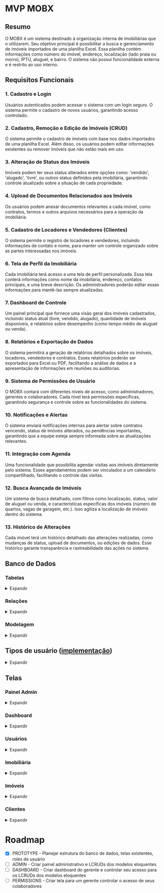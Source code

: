 # MVP MOBX

## Resumo

O MOBX é um sistema destinado à organização interna de imobiliárias que o utilizarem. Seu objetivo principal é possibilitar a busca e gerenciamento de imóveis importados de uma planilha Excel. Essa planilha contém informações como número do imóvel, endereço, localização (lado praia ou morro), IPTU, aluguel, e bairro. O sistema não possui funcionalidade externa e é restrito ao uso interno.

## Requisitos Funcionais

### 1. Cadastro e Login

Usuários autenticados podem acessar o sistema com um login seguro. O sistema permite o cadastro de novos usuários, garantindo acesso controlado.

### 2. Cadastro, Remoção e Edição de Imóveis (CRUD)

O sistema permite o cadastro de imóveis com base nos dados importados de uma planilha Excel. Além disso, os usuários podem editar informações existentes ou remover imóveis que não estão mais em uso.

### 3. Alteração de Status dos Imóveis

Imóveis podem ter seus status alterados entre opções como: 'vendido', 'alugado', 'livre', ou outros status definidos pela imobiliária, garantindo controle atualizado sobre a situação de cada propriedade.

### 4. Upload de Documentos Relacionados aos Imóveis

Os usuários podem anexar documentos relevantes a cada imóvel, como contratos, termos e outros arquivos necessários para a operação da imobiliária.

### 5. Cadastro de Locadores e Vendedores (Clientes)

O sistema permite o registro de locadores e vendedores, incluindo informações de contato e nome, para manter um controle organizado sobre as partes interessadas nos imóveis.

### 6. Tela de Perfil da Imobiliária

Cada imobiliária terá acesso a uma tela de perfil personalizada. Essa tela conterá informações como nome da imobiliária, endereço, contatos principais, e uma breve descrição. Os administradores poderão editar essas informações para mantê-las sempre atualizadas.

### 7. Dashboard de Controle

Um painel principal que fornece uma visão geral dos imóveis cadastrados, incluindo status atual (livre, vendido, alugado), quantidade de imóveis disponíveis, e relatórios sobre desempenho (como tempo médio de aluguel ou venda).

### 8. Relatórios e Exportação de Dados

O sistema permitirá a geração de relatórios detalhados sobre os imóveis, locadores, vendedores e contratos. Esses relatórios poderão ser exportados para Excel ou PDF, facilitando a análise de dados e a apresentação de informações em reuniões ou auditorias.

### 9. Sistema de Permissões de Usuário

O MOBX contará com diferentes níveis de acesso, como administradores, gerentes e colaboradores. Cada nível terá permissões específicas, garantindo segurança e controle sobre as funcionalidades do sistema.

### 10. Notificações e Alertas

O sistema enviará notificações internas para alertar sobre contratos vencendo, status de imóveis alterados, ou pendências importantes, garantindo que a equipe esteja sempre informada sobre as atualizações relevantes.

### 11. Integração com Agenda

Uma funcionalidade que possibilita agendar visitas aos imóveis diretamente pelo sistema. Esses agendamentos podem ser vinculados a um calendário compartilhado, facilitando o controle das visitas.

### 12. Busca Avançada de Imóveis

Um sistema de busca detalhado, com filtros como localização, status, valor de aluguel ou venda, e características específicas dos imóveis (número de quartos, vagas de garagem, etc.). Isso agiliza a localização de imóveis dentro do sistema.

### 13. Histórico de Alterações

Cada imóvel terá um histórico detalhado das alterações realizadas, como mudanças de status, upload de documentos, ou edições de dados. Esse histórico garante transparência e rastreabilidade das ações no sistema.

## Banco de Dados

### Tabelas

<details>
<summary>Expandir</summary>

#### users

-   id (PK)
-   nome
-   email (único)
-   senha (hashed)
-   nivel_acesso (admin, gerente, colaborador)
-   data_criacao
-   data_atualizacao

#### acessos_imobiliarias

-   fk_id_user (FK)
-   fk_id_imobiliaria (FK)

#### imobiliarias

-   id (PK)
-   nome
-   endereco
-   caminho_foto
-   contato
-   data_criacao
-   data_atualizacao

#### clientes

-   id (PK)
-   fk_id_imobiliaria (FK)
-   cpf
-   nome
-   contato
-   endereco
-   tipo (vendedor ou locador)
-   data_criacao
-   data_atualizacao

#### imoveis

-   id (PK)
-   fk_id_cliente (FK)
-   caminho_foto
-   endereco
-   descricao
-   status (livre, vendido, alugado, etc.)
-   valor (decimal(15, 2))
-   data_criacao
-   data_atualizacao

#### documentos_imovel

-   id (PK)
-   fk_id_imovel (FK para imoveis)
-   caminho_arquivo
-   data_upload
-   data_atualizacao

#### logs_imovel

-   id (PK)
-   fk_id_imovel (FK para imoveis)
-   fk_id_usuario (FK para usuarios)
-   tipo_alteracao (status, descricao, etc.)
-   descricao_alteracao
-   timestamp

</details>

### Relações

<details>
<summary>Expandir</summary>

1. **Vários** usuários (gerentes e colaboradores) podem ter **várias** imobiliarias (muitos pra muitos)
2. **Uma** imobiliária pode ter **vários** clientes (um pra muitos)
3. Um cliente pode ter **vários** imóveis (um pra muitos)
4. Um imóvel pode ter **vários** documentos (um pra muitos)
5. Um imóvel pode ter **várias** alterações (um pra muitos)

</details>

### Modelagem

<details>
<summary>Expandir</summary>

![MODELAGEM](/docs/database/model.png)

</details>

## Tipos de usuário ([implementação](https://spatie.be/docs/laravel-permission/v6/introduction))

<details>
<summary>Expandir</summary>

LCRUD (List, Create, Read, Update, Delete)

### Administrador (painel admin)

-   LCRUD Usuários
-   LCRUD Imobiliárias
-   LCRUD Imóveis
-   LCRUD Clientes
-   \_CRUD Documentos
    -   _listagem não é necessária, está atrelado à tela do imóvel_
-   L_R\_\_ Logs

### Gerente da imobiliaria (dashboard)

-   L\_\R\_\_ Imobiliárias (apenas suas próprias)
-   LCRUD Imóveis (de sua imobiliária)
-   LCRUD Clientes (de imóveis da sua imobiliária)
-   \_CRUD Documentos (de imóveis da sua imobiliária)
-   L_R\_\_ Logs (de imóveis de sua imobiliária)

### Colaborador do gerente (dashboard)

-   L\_\R\_\_ Imobiliárias
-   L_R\_\_ Imóveis
-   L_R\_\_ Clientes
-   \_\_R\_\_ Documentos
</details>

## Telas

### Painel Admin

<details>
<summary>Expandir</summary>

-   Tela home do administrador
-   Mesma função do dashboard mas não possui os relatórios
-   Possui navegação para:

    -   Listagem Usuários
    -   Listagem Imobiliárias
    -   Listagem Imóveis
    -   Listagem Clientes

    </details>

### Dashboard

<details>
<summary>Expandir</summary>

-   Tela home do usuário "Gerente" e "Colaborador", com conteúdo a depender de seu nível de acesso
-   Possui os graficos e dados dos imoveis como descrito em requisito 7
-   Possui navegação para:

    -   Listagem Imobiliárias (botão dropdown escolher na topbar)
    -   Listagem Imóveis (sidebar)
    -   Listagem Clientes (sidebar)

</details>

### Usuários

<details>
<summary>Expandir</summary>

#### Listagem Usuários

-   Lista de usuários no sistema, incluindo o atual
-   Pesquisa por nome
-   Navegação para cadastro, edição e visualização

#### Cadastro de Usuário

-   Cadastro para novo usuário, aplicando validações necessárias

#### Edição de Usuário

-   Alteração de usuário existente, aplicando validações necessárias

#### Visualização de Usuário

-   Visualização de dados mais detalhados do usuário
-   Opção de exclusão de usuário com confirmação
-   Acessível pelo colaborador (tela de perfil) e administrador (funções destrutivas)
</details>

### Imobiliária

<details>
<summary>Expandir</summary>

#### Seleção de imobiliária

-   Lista de imobiliárias do gerente logado atualmente.
-   Seleção necessária antes de navegar para telas de imóveis e clientes
-   Acessível pelo colaborador

#### Listagem imobiliárias

-   Lista de imobiliárias no sistema
-   Pesquisa por nome
-   Navegação para cadastro, edição e visualização
-   Acessível pelo administrador

#### Cadastro de imobiliária

-   Cadastro para novo imobiliária, aplicando validações necessárias
-   Acessível pelo administrador

#### Edição de imobiliária

-   Alteração de imobiliária existente, aplicando validações necessárias
-   Acessível pelo administrador e gerente com limitações

#### Visualização de imobiliária

-   Visualização de dados mais detalhados da imobiliária
-   Opção de inativação de imobiliária pelo administrador
-   Acessível pelo gerente (requisito #6) com exceção da função de inativação
</details>

### Imóveis

<details>
<summary>Expandir</summary>

#### Listagem imóveis

-   Lista de imóveis da imobiliária selecionada
-   Para navegar aqui, a imobiliária deve ser sido selecionada previamente na Seleção de Imobiliária
-   Pesquisa por endereço do imóvel ou nome do cliente
-   Navegação para cadastro, edição e visualização de imóveis
-   Acessível pelo administrador e gerente com limitações (apenas próprias imobiliarias)

#### Cadastro de imóvel

-   Cadastro para novo imóvel, aplicando validações necessárias
-   Acessível pelo gerente

#### Edição de imóvel

-   Alteração de imóvel existente, aplicando validações necessárias
-   Acessível pelo gerente

#### Visualização de imóvel

-   Visualização de dados mais detalhados do imóvel (se necessário)
-   Opção de remoção de imóvel (para o gerente)
-   Opção de remoção de cliente (para o gerente)
-   Visualização de cliente atual
-   Navegação para alterar cliente do imóvel
-   Acessível pelo colaborador, exceto remoção de imóvel e cliente

#### Alterar cliente de imóvel

-   Exibe campo para digitar o CPF do cliente que deve ser cadastrado
-   Caso cliente seja encontrado, perguntar se os dados estão corretos antes de cadastrar, se não estiverem corretos enviar para edição
-   Caso cliente não seja encontrado, exibir formulario de cadastro de novo cliente que o cadastra e repassa pela tela de perguntar se os dados estão corretos
-   Sempre opções de Cancelar e voltar para tela de visualização de imóvel
-   Acessível pelo gerente

#### Documentos do imóvel

-   Tela para upload, download e remoção de documentos do imóvel
-   Acessível pelo colaborador para download; upload e remoção pelo gerente

#### Logs do imóvel

-   Tela para visualizar as alterações efetuadas no imóvel
-   Filtravel por período
-   Acessível pelo gerente
</details>

### Clientes

<details>
<summary>Expandir</summary>

#### Listagem de Cliente

-   Lista de clientes da imobiliária selecionada
-   Pesquisa por cpf e/ou nome
-   Navegação para cadastro, edição e visualização
-   Acessível pelo administrador e gerente com limitações (apenas clientes de sua imobiliária)

#### Cadastro de cliente

-   Cadastro para novo cliente, aplicando validações necessárias
-   Acessível pelo gerente

#### Edição de cliente

-   Alteração de cliente existente, aplicando validações necessárias
-   Acessível pelo gerente

#### Visualização de cliente

-   Visualização de dados mais detalhados do cliente (se necessário)
-   Acessível pelo colaborador
</details>

# Roadmap

-   [x] PROTOTYPE - Planejar estrutura do banco de dados, telas existentes, roles de usuário
-   [ ] ADMIN - Criar painel administrativo e LCRUDs dos modelos eloquentes
-   [ ] DASHBOARD - Criar dashboard do gerente e controlar seu acesso para os LCRUDs dos modelos eloquentes
-   [ ] PERMISSIONS - Criar tela para um gerente controlar o acesso de seus colaboradores

